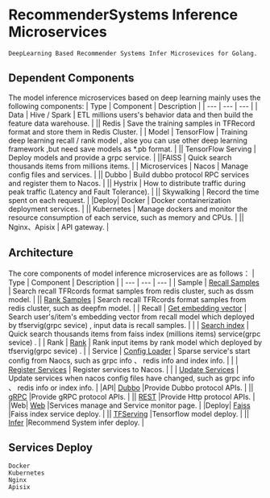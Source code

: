 # RecommenderSystems Inference Microservices
    DeepLearning Based Recommender Systems Infer Microsevices for Golang.

## Dependent Components    
The model inference microservices based on deep learning mainly uses the following components:
| Type | Component | Description |
| --- | --- | --- |
| Data | Hive / Spark | ETL millions users's behavior data and then build the feature data warehouse. |
|| Redis |  Save the training samples in TFRecord format and store them in Redis Cluster. |
| Model | TensorFlow | Training deep learning recall / rank model , alse you can use other deep learning framework ,but need save models as *.pb format. |
|| TensorFlow Serving | Deploy models and provide a grpc service. |
||FAISS | Quick search thousands items from millions items. |
| Microservices | Nacos | Manage config files and services. |
|| Dubbo | Build dubbo protocol RPC services and register them to Nacos. |
|| Hystrix | How to distribute traffic during peak traffic (Latency and Fault Tolerance). |
|| Skywalking | Record the time spent on each request. |
|Deploy| Docker  | Docker containerization deployment services. |
|| Kubernetes  | Manage dockers and monitor the resource consumption of each service, such as memory and CPUs. |
||  Nginx、Apisix | API gateway. |



## Architecture
The core components of model inference microservices are as follows：
| Type | Component | Description |
| --- | --- | --- |
| Sample | [Recall Samples](https://github.com/solidglue/RecommenderSystems-Inference-Microservices/tree/master/cores/model/basemodel) | Search recall TFRcords format samples from redis cluster, such as dssm model. |
|| [Rank Samples](https://github.com/solidglue/RecommenderSystems-Inference-Microservices/tree/master/cores/model/deepfm) |  Search recall TFRcords format samples from redis cluster, such as deepfm model. |
| Recall | [Get embedding vector](https://github.com/solidglue/RecommenderSystems-Inference-Microservices/tree/master/cores/model/dssm) | Search user's/item's embedding vector from recall model which deployed by tfservig(grpc sevice) , input data is recall samples. |
|  | [Search index](https://github.com/beachdogs/RecommenderSystems-Inference-Microservices/tree/master/cores/faiss) | Quick search thousands items from faiss index (millions items) service(grpc sevice) . |
| Rank | [Rank](https://github.com/solidglue/RecommenderSystems-Inference-Microservices/tree/master/cores/model/deepfm)  | Rank input items by rank model  which deployed by tfservig(grpc sevice) . |
| Service | [Config Loader](https://github.com/solidglue/RecommenderSystems-Inference-Microservices/tree/master/cores/service_config_loader) | Sparse service's start config from Naocs, such as grpc info 、 redis info and index info. |
|  | [Register Services](https://github.com/beachdogs/RecommenderSystems-Inference-Microservices/blob/master/apis/dubbo/server/dubbo_server.go) | Register services to Nacos. |
|  | [Update Services](https://github.com/solidglue/RecommenderSystems-Inference-Microservices/tree/master/cores/nacos_config_listener) | Update services when nacos config files have changed, such as grpc info 、 redis info or index info. |
|API| [Dubbo](https://github.com/beachdogs/RecommenderSystems-Inference-Microservices/tree/master/apis/dubbo) |Provide Dubbo protocol APIs. |
|| [gRPC](https://github.com/beachdogs/RecommenderSystems-Inference-Microservices/tree/master/apis/grpc) |Provide gRPC protocol APIs. |
|| [REST](https://github.com/beachdogs/RecommenderSystems-Inference-Microservices/tree/master/apis/rest) |Provide Http protocol APIs. |
|Web| [Web](https://github.com/beachdogs/RecommenderSystems-Inference-Microservices/tree/master/web) |Services manage and Service monitor page. |
|Deploy| [Faiss](https://github.com/beachdogs/RecommenderSystems-Inference-Microservices/tree/master/deploy/faiss) |Faiss index service deploy. |
|| [TFServing](https://github.com/beachdogs/RecommenderSystems-Inference-Microservices/tree/master/deploy/tfserving) |Tensorflow model deploy. |
|| [Infer](https://github.com/beachdogs/RecommenderSystems-Inference-Microservices/tree/master/deploy/infer) |Recommend System infer deploy. |




## Services Deploy
    Docker
    Kubernetes 
    Nginx
    Apisix
